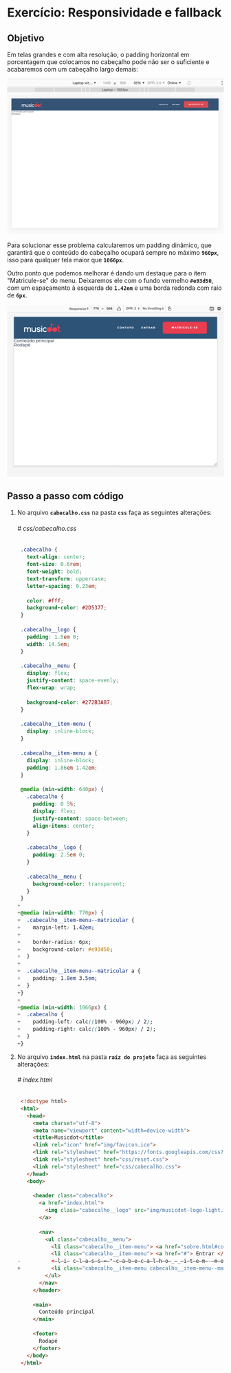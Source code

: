 # Exercício: Responsividade e fallback

## Objetivo
      
Em telas grandes e com alta resolução, o padding horizontal em porcentagem que colocamos no cabeçalho pode não ser o suficiente e acabaremos com um cabeçalho largo demais:

![Cabeçalho muito largo em telas com alta resolução {w=45}](assets/images/21-home__cabecalhoResponsivoHDPI--borderRadius--calc--canIUse--fallbacks/21-home__cabecalhoResponsivoHDPI--borderRadius--calc--canIUse--fallbacks_2020-02-26-13-12-14.png)

Para solucionar esse problema calcularemos um padding dinâmico, que garantirá que o conteúdo do cabeçalho ocupará sempre no máximo **`960px`**, isso para qualquer tela maior que **`1066px`**.

Outro ponto que podemos melhorar é dando um destaque para o item "Matricule-se" do menu. Deixaremos ele com o fundo vermelho **`#e93d50`**, com um espaçamento à esquerda de **`1.42em`** e uma borda redonda com raio de  **`6px`**.

![Resultado final em telas grandes {w=45}](assets/images/21-home__cabecalhoResponsivoHDPI--borderRadius--calc--canIUse--fallbacks/21-home__cabecalhoResponsivoHDPI--borderRadius--calc--canIUse--fallbacks_2020-02-26-13-09-02.png)

## Passo a passo com código

1. No arquivo **`cabecalho.css`** na pasta **`css`** faça as seguintes alterações:

    ###### # css/cabecalho.css
    ```css
     .cabecalho {
       text-align: center;
       font-size: 0.6rem;
       font-weight: bold;
       text-transform: uppercase;
       letter-spacing: 0.23em;
     
       color: #fff;
       background-color: #2D5377;
     }
     
     .cabecalho__logo {
       padding: 1.5em 0;
       width: 14.5em;
     }
     
     .cabecalho__menu {
       display: flex;
       justify-content: space-evenly;
       flex-wrap: wrap;
     
       background-color: #272B3A87;
     }
     
     .cabecalho__item-menu {
       display: inline-block;
     }
     
     .cabecalho__item-menu a {
       display: inline-block;
       padding: 1.86em 1.42em;
     }
     
     @media (min-width: 640px) {
       .cabecalho {
         padding: 0 5%;
         display: flex;
         justify-content: space-between;
         align-items: center;
       }
     
       .cabecalho__logo {
         padding: 2.5em 0;
       }
     
       .cabecalho__menu {
         background-color: transparent; 
       }
     }
    +
    +@media (min-width: 770px) {
    +  .cabecalho__item-menu--matricular {
    +    margin-left: 1.42em;
    +
    +    border-radius: 6px;
    +    background-color: #e93d50;
    +  }
    +
    +  .cabecalho__item-menu--matricular a {
    +    padding: 1.8em 3.5em;
    +  }
    +}
    +
    +@media (min-width: 1066px) {
    +  .cabecalho {
    +    padding-left: calc((100% - 960px) / 2);
    +    padding-right: calc((100% - 960px) / 2);
    +  }
    +}
    ```

2. No arquivo **`index.html`** na pasta **`raíz do projeto`** faça as seguintes alterações:

    ###### # index.html
    ```html
     <!doctype html>
     <html>
       <head>
         <meta charset="utf-8">
         <meta name="viewport" content="width=device-width">
         <title>Musicdot</title>
         <link rel="icon" href="img/favicon.ico">
         <link rel="stylesheet" href="https://fonts.googleapis.com/css?family=Montserrat:300,400,500,600,700,&display=block">
         <link rel="stylesheet" href="css/reset.css">
         <link rel="stylesheet" href="css/cabecalho.css">
       </head>
       <body>
     
         <header class="cabecalho">
           <a href="index.html">
             <img class="cabecalho__logo" src="img/musicdot-logo-light.svg" title="Ir para a página inicial da Musicdot" alt="Musicdot">
           </a>
           
           <nav>
             <ul class="cabecalho__menu">
               <li class="cabecalho__item-menu"> <a href="sobre.html#contato"> Contato </a> </li>
               <li class="cabecalho__item-menu"> <a href="#"> Entrar </a> </li>
    -          <̶l̶i̶ c̶l̶a̶s̶s̶=̶"̶c̶a̶b̶e̶c̶a̶l̶h̶o̶_̶_̶i̶t̶e̶m̶-̶m̶e̶n̶u̶"̶>̶ <̶a̶ h̶r̶e̶f̶=̶"̶#̶"̶>̶ M̶a̶t̶r̶i̶c̶u̶l̶e̶-̶s̶e̶ <̶/̶a̶>̶ <̶/̶l̶i̶>̶
    +          <li class="cabecalho__item-menu cabecalho__item-menu--matricular"> <a href="#"> Matricule-se </a> </li>
             </ul>
           </nav>
         </header>
     
         <main>
           Conteúdo principal
         </main>
     
         <footer>
           Rodapé
         </footer>
       </body>
     </html>
    ```
